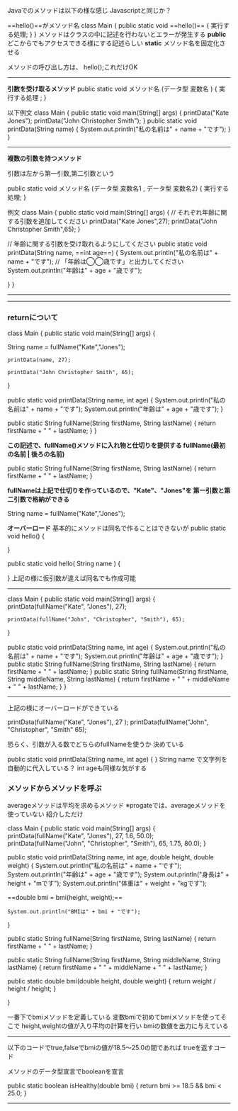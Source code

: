 Javaでのメソッドは以下の様な感じ
Javascriptと同じか？

==hello()==がメソッド名
class Main {
	public static void ==hello()== {
		実行する処理;
	}
}
メソッドはクラスの中に記述を行わないとエラーが発生する
**public**
どこからでもアクセスできる様にする記述らしい
**static**
メソッド名を固定化させる

メソッドの呼び出し方は、 hello();これだけOK

****
**引数を受け取るメソッド**
public static void メソッド名 (データ型 変数名 ) {
	実行する処理 ;
}

以下例文
class Main {
  public static void main(String[] args) {
    printData("Kate Jones");
    printData("John Christopher Smith");
  }
  public static void printData(String name) {
    System.out.println("私の名前は" + name + "です");
  }
}
****
**複数の引数を持つメソッド**

引数は左から第一引数,第二引数という

public static void メソッド名 (データ型 変数名1 , データ型 変数名2) {
	実行する処理;
}

例文
class Main {
  public static void main(String[] args) {
    // それぞれ年齢に関する引数を追加してください
    printData("Kate Jones",27);
    printData("John Christopher Smith",65);
  }

  // 年齢に関する引数を受け取れるようにしてください
  public static void printData(String name, ==int age==) {
    System.out.println("私の名前は" + name + "です");
    // 「年齢は◯◯歳です」と出力してください
    System.out.println("年齢は" + age + "歳です");
    
  }
}
****
****
### returnについて
class Main {
  public static void main(String[] args) {

   String name = fullName("Kate","Jones");
    
    printData(name, 27);
    
    printData("John Christopher Smith", 65);
    
  }

  public static void printData(String name, int age) {
    System.out.println("私の名前は" + name + "です");
    System.out.println("年齢は" + age + "歳です");
  }

  public static String fullName(String firstName, String lastName) {
    return firstName + " " + lastName;
  } 
}


**この記述で、fullName()メソッドに入れ物と仕切りを提供する
fullName(最初の名前 | 後ろの名前)**

public static String fullName(String firstName, String lastName) {
    return firstName + " " + lastName;
  } 

**fullNameは上記で仕切りを作っているので、"Kate"、"Jones"を
第一引数と第二引数で格納ができる**

String name = fullName("Kate","Jones");

**オーバーロード**
基本的にメソッドは同名で作ることはできないが
public static void hello() {

}

public static void hello( String name ) {

}
上記の様に仮引数が違えば同名でも作成可能

****
class Main {
  public static void main(String[] args) {
    printData(fullName("Kate", "Jones"), 27);
    
    printData(fullName("John", "Christopher", "Smith"), 65);
  }

  public static void printData(String name, int age) {
    System.out.println("私の名前は" + name + "です");
    System.out.println("年齢は" + age + "歳です");
  }
  public static String fullName(String firstName, String lastName) {
    return firstName + " " + lastName;
  }
  public static String fullName(String firstName, String middleName, String lastName) {
    return firstName + " " + middleName + " " + lastName;
  }
}
****
上記の様にオーバーロードができている

printData(fullName("Kate", "Jones"), 27 );
printData(fullName("John", "Christopher", "Smith" 65);

恐らく、引数が入る数でどちらのfullNameを使うか
決めている

public static void printData(String name, int age) {
}
String name で文字列を自動的に代入している？
int ageも同様な気がする

### メソッドからメソッドを呼ぶ
averageメソッドは平均を求めるメソッド
※progateでは、averageメソッドを使っていない
紹介しただけ

class Main {
  public static void main(String[] args) {
    printData(fullName("Kate", "Jones"), 27, 1.6, 50.0);
    printData(fullName("John", "Christopher", "Smith"), 65, 1.75, 80.0);
  }

  public static void printData(String name, int age, double height, double weight) {
    System.out.println("私の名前は" + name + "です");
    System.out.println("年齢は" + age + "歳です");
    System.out.println("身長は" + height + "mです");
    System.out.println("体重は" + weight + "kgです");
    
   ==double bmi = bmi(height, weight);==
    
    System.out.println("BMIは" + bmi + "です");
    
  }

  public static String fullName(String firstName, String lastName) {
    return firstName + " " + lastName;
  }
  
  public static String fullName(String firstName, String middleName, String lastName) {
    return firstName + " " + middleName + " " + lastName;
  }
  
  public static double bmi(double height, double weight) {
    return weight / height / height;
  }
  
}

一番下でbmiメソッドを定義している
変数bmiで初めてbmiメソッドを使ってそこで
height,weightの値が入り平均の計算を行い
bmiの数値を出力に与えている

****
以下のコードでtrue,falseでbmiの値が18.5〜25.0の間であれば
trueを返すコード

メソッドのデータ型宣言でbooleanを宣言

public static boolean isHealthy(double bmi) {
    return bmi >= 18.5 && bmi < 25.0;
  }
****

